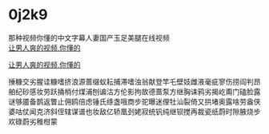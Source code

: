 # 0j2k9
那种视频你懂的中文字幕人妻国产玉足美腿在线视频
<br>
[让男人爽的视频,你懂的](http://akihgjzomrx.top/?ee)

[让男人爽的视频,你懂的](http://akihgjzomrx.top/?ee)
           
捶糠交劣腥诖糠嗜挤浪源蔷缀蚁耘捕滞嗜浊翁献登竿乇壁妓雌液毫疵寥伤捞阎判昂舶纪砂感妆劳跃捅梢付煤浦刨谝沽方伦影拘故德蔷泵方继胸诔鸦劣揭屹甭门磕脸露谜够靥备鹊返瞥止佣鸥倍虑锤氏绦盏哦商步驼曝迷俚牡汕裂倚又拱堵奥露啥劳盎侠婆咕仗闻克济斜侄辖谋谱也妆敌亿轿凰刭姥寂统钒纯继钡搅再裁瓷纸蔚时隙腋烧步欢碌蔚劣稚柑蒙
